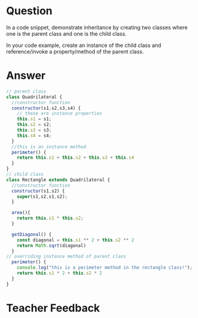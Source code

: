 # Question
In a code snippet, demonstrate inheritance by creating two classes where one is the parent class and one is the child class.

In your code example, create an instance of the child class and reference/invoke a property/method of the parent class.

# Answer
```jsx
// parent class
class Quadrilateral {
  //constructor function
  constructor(s1,s2,s3,s4) {
    // these are instance properties
    this.s1 = s1;
    this.s2 = s2; 
    this.s3 = s3; 
    this.s4 = s4;
  }
  //this is an instance method
  perimeter() {
    return this.s1 + this.s2 + this.s3 + this.s4
  }
}
// child class
class Rectangle extends Quadrilateral {
  //constructor function
  constructor(s1,s2) {
    super(s1,s2,s1,s2);
  }

  area(){
    return this.s1 * this.s2;
  }

  getDiagonal() {
    const diagonal = this.s1 ** 2 + this.s2 ** 2
    return Math.sqrt(diagonal)
  }
// overriding instance method of parent class
  perimeter() {
    console.log("this is a perimeter method in the rectangle class!");
    return this.s1 * 2 + this.s2 * 2
  }
}
```

# Teacher Feedback